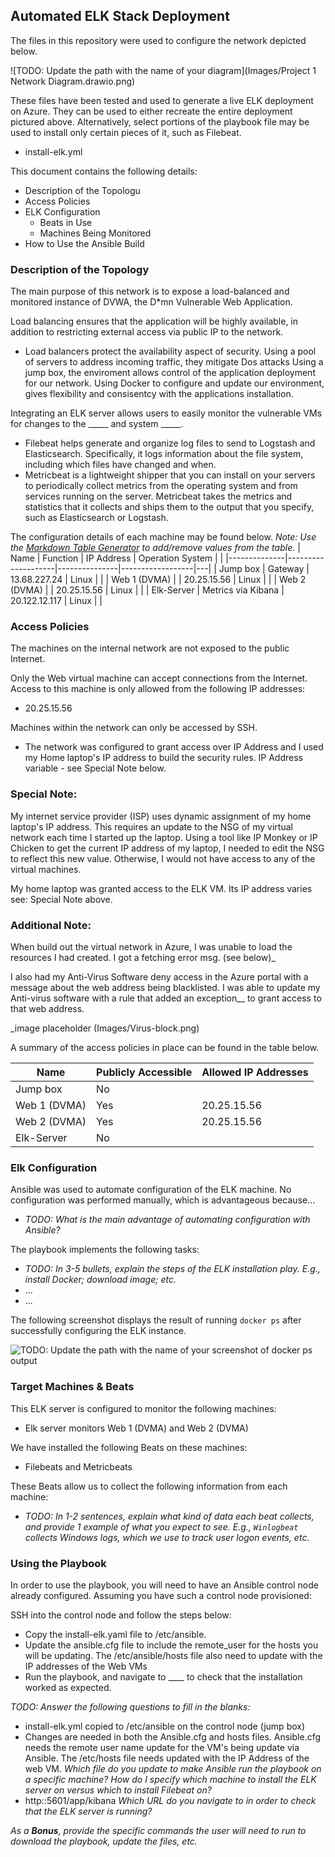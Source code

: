 ## Automated ELK Stack Deployment

The files in this repository were used to configure the network depicted below.

![TODO: Update the path with the name of your diagram](Images/Project 1 Network Diagram.drawio.png)

These files have been tested and used to generate a live ELK deployment on Azure. They can be used to either recreate the entire deployment pictured above. Alternatively, select portions of the playbook file may be used to install only certain pieces of it, such as Filebeat.

  - install-elk.yml

This document contains the following details:
- Description of the Topologu
- Access Policies
- ELK Configuration
  - Beats in Use
  - Machines Being Monitored
- How to Use the Ansible Build


### Description of the Topology

The main purpose of this network is to expose a load-balanced and monitored instance of DVWA, the D*mn Vulnerable Web Application.

Load balancing ensures that the application will be highly available, in addition to restricting external access via public IP to the network.
- Load balancers protect the availability aspect of security. Using a pool of servers to address incoming traffic, they mitigate Dos attacks
  Using a jump box, the enviroment allows control of the application deployment for our network.  Using Docker to configure and update our environment, gives flexibility and consisentcy with the 
  applications installation.

Integrating an ELK server allows users to easily monitor the vulnerable VMs for changes to the _____ and system _____.
- Filebeat helps generate and organize log files to send to Logstash and Elasticsearch. Specifically, it logs information about the file system, including which files have changed and when.
- Metricbeat is a lightweight shipper that you can install on your servers to periodically collect metrics from the operating system and from services running on the server. Metricbeat takes the metrics and statistics that it collects and ships them to the output that you specify, such as Elasticsearch or Logstash.


The configuration details of each machine may be found below.
_Note: Use the [Markdown Table Generator](http://www.tablesgenerator.com/markdown_tables) to add/remove values from the table_.
| Name         | Function           | IP Address    | Operation System |   |
|--------------|--------------------|---------------|------------------|---|
| Jump box     | Gateway            | 13.68.227.24  | Linux            |   |
| Web 1 (DVMA) |                    | 20.25.15.56   | Linux            |   |
| Web 2 (DVMA) |                    | 20.25.15.56   | Linux            |   |
| Elk-Server   | Metrics via Kibana | 20.122.12.117 | Linux            |   |

### Access Policies
The machines on the internal network are not exposed to the public Internet. 

Only the Web virtual machine can accept connections from the Internet. Access to this machine is only allowed from the following IP addresses:
- 20.25.15.56

Machines within the network can only be accessed by SSH.
- The network was configured to grant access over IP Address and I used my Home laptop's IP address to build the security rules.
  IP Address variable - see Special Note below.

### Special Note: 
My internet service provider (ISP) uses dynamic assignment of my home laptop's IP address.  This requires an update to the NSG of my virtual network each time I started up the laptop.
Using a tool like IP Monkey or IP Chicken to get the current IP address of my laptop, I needed to edit the NSG to reflect this new value.  Otherwise, I would not have access to any of the virtual machines.

My home laptop was granted access to the ELK VM.  Its IP address varies see: Special Note above. 

### Additional Note: 
When build out the virtual network in Azure, I was unable to load the resources I had created. I got a fetching error msg. (see below)_

_[](Images/Fetch__Error.png)_

I also had my Anti-Virus Software deny access in the Azure portal with a message about the web address being blacklisted. I was able to update my Anti-virus software with a rule that added an exception__
to grant access to that web address.

_image placeholder (Images/Virus-block.png)


A summary of the access policies in place can be found in the table below.

| Name         | Publicly Accessible  | Allowed IP Addresses |
|--------------|----------------------|----------------------|
| Jump box     | No                   |                      |
| Web 1 (DVMA) | Yes                  | 20.25.15.56          |
| Web 2 (DVMA) | Yes                  | 20.25.15.56          |
| Elk-Server   | No                   |                      |


### Elk Configuration

Ansible was used to automate configuration of the ELK machine. No configuration was performed manually, which is advantageous because...
- _TODO: What is the main advantage of automating configuration with Ansible?_

The playbook implements the following tasks:
- _TODO: In 3-5 bullets, explain the steps of the ELK installation play. E.g., install Docker; download image; etc._
- ...
- ...

The following screenshot displays the result of running `docker ps` after successfully configuring the ELK instance.

![TODO: Update the path with the name of your screenshot of docker ps output](Images/docker_ps_output.png)

### Target Machines & Beats
This ELK server is configured to monitor the following machines:
- Elk server monitors Web 1 (DVMA) and Web 2 (DVMA)

We have installed the following Beats on these machines:
- Filebeats and Metricbeats

These Beats allow us to collect the following information from each machine:
- _TODO: In 1-2 sentences, explain what kind of data each beat collects, and provide 1 example of what you expect to see. E.g., `Winlogbeat` collects Windows logs, which we use to track user logon events, etc._

### Using the Playbook
In order to use the playbook, you will need to have an Ansible control node already configured. Assuming you have such a control node provisioned: 

SSH into the control node and follow the steps below:
- Copy the install-elk.yaml file to /etc/ansible.
- Update the ansible.cfg file to include the remote_user for the hosts you will be updating.  The /etc/ansible/hosts file also need to update with the IP addresses of the Web VMs 
- Run the playbook, and navigate to ____ to check that the installation worked as expected.

_TODO: Answer the following questions to fill in the blanks:_
- install-elk.yml copied to /etc/ansible on the control node (jump box)
- Changes are needed in both the Ansible.cfg and hosts files.  Ansible.cfg needs the remote user name update for the VM's being update via Ansible. The /etc/hosts file needs updated with the IP Address of the web VM.  _Which file do you update to make Ansible run the playbook on a specific machine? How do I specify which machine to install the ELK server on versus which to install Filebeat on?_
- http:<Elk-Server Public IP>:5601/app/kibana _Which URL do you navigate to in order to check that the ELK server is running?_

_As a **Bonus**, provide the specific commands the user will need to run to download the playbook, update the files, etc._
